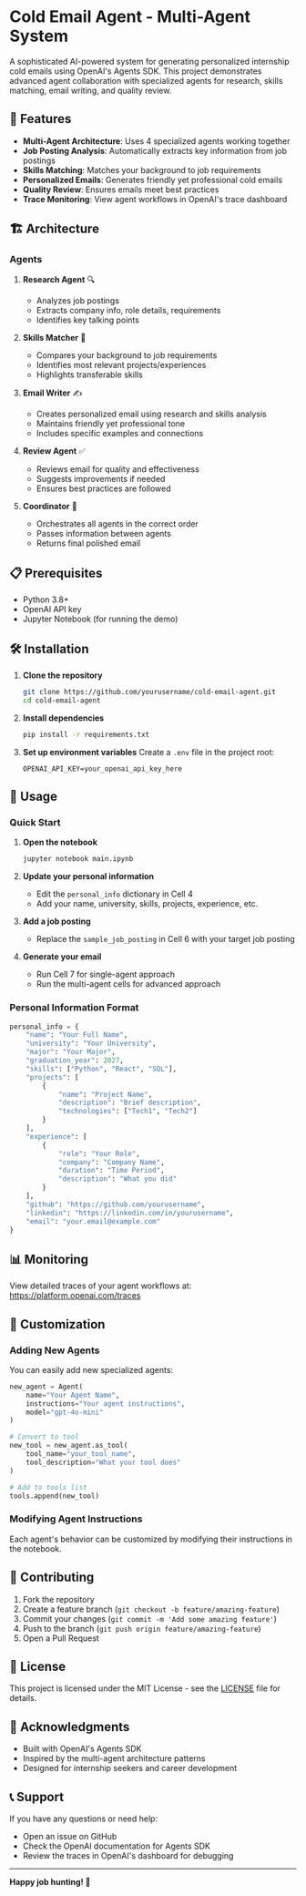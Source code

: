 # Cold Email Agent - Multi-Agent System

A sophisticated AI-powered system for generating personalized internship cold emails using OpenAI's Agents SDK. This project demonstrates advanced agent collaboration with specialized agents for research, skills matching, email writing, and quality review.

## 🚀 Features

- **Multi-Agent Architecture**: Uses 4 specialized agents working together
- **Job Posting Analysis**: Automatically extracts key information from job postings
- **Skills Matching**: Matches your background to job requirements
- **Personalized Emails**: Generates friendly yet professional cold emails
- **Quality Review**: Ensures emails meet best practices
- **Trace Monitoring**: View agent workflows in OpenAI's trace dashboard

## 🏗️ Architecture

### Agents

1. **Research Agent** 🔍
   - Analyzes job postings
   - Extracts company info, role details, requirements
   - Identifies key talking points

2. **Skills Matcher** 🎯
   - Compares your background to job requirements
   - Identifies most relevant projects/experiences
   - Highlights transferable skills

3. **Email Writer** ✍️
   - Creates personalized email using research and skills analysis
   - Maintains friendly yet professional tone
   - Includes specific examples and connections

4. **Review Agent** ✅
   - Reviews email for quality and effectiveness
   - Suggests improvements if needed
   - Ensures best practices are followed

5. **Coordinator** 🎯
   - Orchestrates all agents in the correct order
   - Passes information between agents
   - Returns final polished email

## 📋 Prerequisites

- Python 3.8+
- OpenAI API key
- Jupyter Notebook (for running the demo)

## 🛠️ Installation

1. **Clone the repository**
   ```bash
   git clone https://github.com/yourusername/cold-email-agent.git
   cd cold-email-agent
   ```

2. **Install dependencies**
   ```bash
   pip install -r requirements.txt
   ```

3. **Set up environment variables**
   Create a `.env` file in the project root:
   ```
   OPENAI_API_KEY=your_openai_api_key_here
   ```

## 🚀 Usage

### Quick Start

1. **Open the notebook**
   ```bash
   jupyter notebook main.ipynb
   ```

2. **Update your personal information**
   - Edit the `personal_info` dictionary in Cell 4
   - Add your name, university, skills, projects, experience, etc.

3. **Add a job posting**
   - Replace the `sample_job_posting` in Cell 6 with your target job posting

4. **Generate your email**
   - Run Cell 7 for single-agent approach
   - Run the multi-agent cells for advanced approach

### Personal Information Format

```python
personal_info = {
    "name": "Your Full Name",
    "university": "Your University",
    "major": "Your Major",
    "graduation_year": 2027,
    "skills": ["Python", "React", "SQL"],
    "projects": [
        {
            "name": "Project Name",
            "description": "Brief description",
            "technologies": ["Tech1", "Tech2"]
        }
    ],
    "experience": [
        {
            "role": "Your Role",
            "company": "Company Name",
            "duration": "Time Period",
            "description": "What you did"
        }
    ],
    "github": "https://github.com/yourusername",
    "linkedin": "https://linkedin.com/in/yourusername",
    "email": "your.email@example.com"
}
```

## 📊 Monitoring

View detailed traces of your agent workflows at:
https://platform.openai.com/traces

## 🔧 Customization

### Adding New Agents

You can easily add new specialized agents:

```python
new_agent = Agent(
    name="Your Agent Name",
    instructions="Your agent instructions",
    model="gpt-4o-mini"
)

# Convert to tool
new_tool = new_agent.as_tool(
    tool_name="your_tool_name",
    tool_description="What your tool does"
)

# Add to tools list
tools.append(new_tool)
```

### Modifying Agent Instructions

Each agent's behavior can be customized by modifying their instructions in the notebook.

## 🤝 Contributing

1. Fork the repository
2. Create a feature branch (`git checkout -b feature/amazing-feature`)
3. Commit your changes (`git commit -m 'Add some amazing feature'`)
4. Push to the branch (`git push origin feature/amazing-feature`)
5. Open a Pull Request

## 📝 License

This project is licensed under the MIT License - see the [LICENSE](LICENSE) file for details.

## 🙏 Acknowledgments

- Built with OpenAI's Agents SDK
- Inspired by the multi-agent architecture patterns
- Designed for internship seekers and career development

## 📞 Support

If you have any questions or need help:
- Open an issue on GitHub
- Check the OpenAI documentation for Agents SDK
- Review the traces in OpenAI's dashboard for debugging

---

**Happy job hunting! 🎯** 